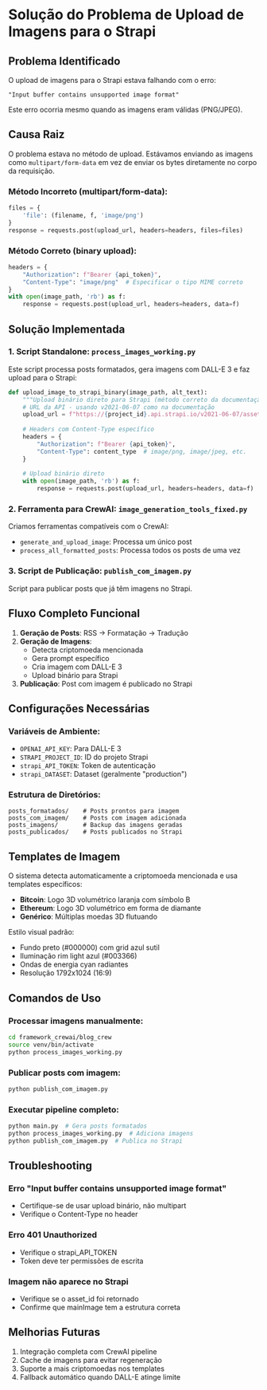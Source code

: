 # Solução do Problema de Upload de Imagens para o Strapi

## Problema Identificado

O upload de imagens para o Strapi estava falhando com o erro:
```
"Input buffer contains unsupported image format"
```

Este erro ocorria mesmo quando as imagens eram válidas (PNG/JPEG).

## Causa Raiz

O problema estava no método de upload. Estávamos enviando as imagens como `multipart/form-data` em vez de enviar os bytes diretamente no corpo da requisição.

### Método Incorreto (multipart/form-data):
```python
files = {
    'file': (filename, f, 'image/png')
}
response = requests.post(upload_url, headers=headers, files=files)
```

### Método Correto (binary upload):
```python
headers = {
    "Authorization": f"Bearer {api_token}",
    "Content-Type": "image/png"  # Especificar o tipo MIME correto
}
with open(image_path, 'rb') as f:
    response = requests.post(upload_url, headers=headers, data=f)
```

## Solução Implementada

### 1. Script Standalone: `process_images_working.py`

Este script processa posts formatados, gera imagens com DALL-E 3 e faz upload para o Strapi:

```python
def upload_image_to_strapi_binary(image_path, alt_text):
    """Upload binário direto para Strapi (método correto da documentação)"""
    # URL da API - usando v2021-06-07 como na documentação
    upload_url = f"https://{project_id}.api.strapi.io/v2021-06-07/assets/images/{dataset}"
    
    # Headers com Content-Type específico
    headers = {
        "Authorization": f"Bearer {api_token}",
        "Content-Type": content_type  # image/png, image/jpeg, etc.
    }
    
    # Upload binário direto
    with open(image_path, 'rb') as f:
        response = requests.post(upload_url, headers=headers, data=f)
```

### 2. Ferramenta para CrewAI: `image_generation_tools_fixed.py`

Criamos ferramentas compatíveis com o CrewAI:
- `generate_and_upload_image`: Processa um único post
- `process_all_formatted_posts`: Processa todos os posts de uma vez

### 3. Script de Publicação: `publish_com_imagem.py`

Script para publicar posts que já têm imagens no Strapi.

## Fluxo Completo Funcional

1. **Geração de Posts**: RSS → Formatação → Tradução
2. **Geração de Imagens**: 
   - Detecta criptomoeda mencionada
   - Gera prompt específico
   - Cria imagem com DALL-E 3
   - Upload binário para Strapi
3. **Publicação**: Post com imagem é publicado no Strapi

## Configurações Necessárias

### Variáveis de Ambiente:
- `OPENAI_API_KEY`: Para DALL-E 3
- `STRAPI_PROJECT_ID`: ID do projeto Strapi
- `strapi_API_TOKEN`: Token de autenticação
- `strapi_DATASET`: Dataset (geralmente "production")

### Estrutura de Diretórios:
```
posts_formatados/    # Posts prontos para imagem
posts_com_imagem/    # Posts com imagem adicionada
posts_imagens/       # Backup das imagens geradas
posts_publicados/    # Posts publicados no Strapi
```

## Templates de Imagem

O sistema detecta automaticamente a criptomoeda mencionada e usa templates específicos:

- **Bitcoin**: Logo 3D volumétrico laranja com símbolo B
- **Ethereum**: Logo 3D volumétrico em forma de diamante
- **Genérico**: Múltiplas moedas 3D flutuando

Estilo visual padrão:
- Fundo preto (#000000) com grid azul sutil
- Iluminação rim light azul (#003366)
- Ondas de energia cyan radiantes
- Resolução 1792x1024 (16:9)

## Comandos de Uso

### Processar imagens manualmente:
```bash
cd framework_crewai/blog_crew
source venv/bin/activate
python process_images_working.py
```

### Publicar posts com imagem:
```bash
python publish_com_imagem.py
```

### Executar pipeline completo:
```bash
python main.py  # Gera posts formatados
python process_images_working.py  # Adiciona imagens
python publish_com_imagem.py  # Publica no Strapi
```

## Troubleshooting

### Erro "Input buffer contains unsupported image format"
- Certifique-se de usar upload binário, não multipart
- Verifique o Content-Type no header

### Erro 401 Unauthorized
- Verifique o strapi_API_TOKEN
- Token deve ter permissões de escrita

### Imagem não aparece no Strapi
- Verifique se o asset_id foi retornado
- Confirme que mainImage tem a estrutura correta

## Melhorias Futuras

1. Integração completa com CrewAI pipeline
2. Cache de imagens para evitar regeneração
3. Suporte a mais criptomoedas nos templates
4. Fallback automático quando DALL-E atinge limite